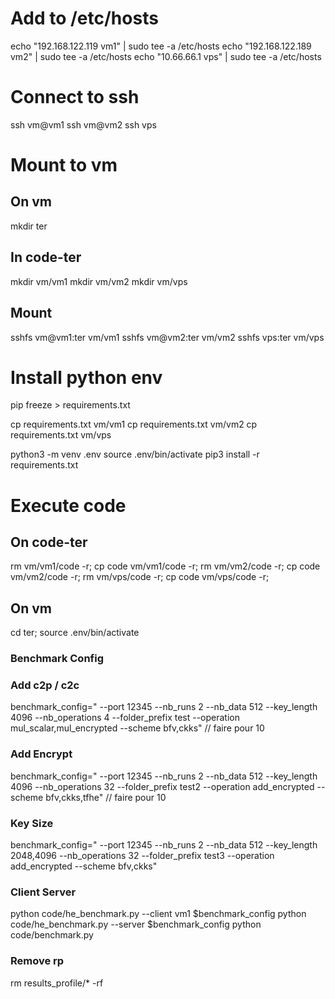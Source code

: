 # Add to /etc/hosts
echo "192.168.122.119 vm1" | sudo tee -a /etc/hosts
echo "192.168.122.189 vm2" | sudo tee -a /etc/hosts
echo "10.66.66.1 vps" | sudo tee -a /etc/hosts

# Connect to ssh
ssh vm@vm1
ssh vm@vm2
ssh vps

# Mount to vm
## On vm
mkdir ter

## In code-ter
mkdir vm/vm1
mkdir vm/vm2
mkdir vm/vps

## Mount
sshfs vm@vm1:ter vm/vm1
sshfs vm@vm2:ter vm/vm2
sshfs vps:ter vm/vps

# Install python env
pip freeze > requirements.txt

cp requirements.txt vm/vm1
cp requirements.txt vm/vm2
cp requirements.txt vm/vps

python3 -m venv .env
source .env/bin/activate
pip3 install -r requirements.txt

# Execute code
## On code-ter
rm vm/vm1/code -r; cp code vm/vm1/code -r;
rm vm/vm2/code -r; cp code vm/vm2/code -r;
rm vm/vps/code -r; cp code vm/vps/code -r;

## On vm
cd ter; source .env/bin/activate

### Benchmark Config

### Add c2p / c2c
benchmark_config=" --port 12345 --nb_runs 2 --nb_data 512 --key_length 4096 --nb_operations 4 --folder_prefix test --operation mul_scalar,mul_encrypted --scheme bfv,ckks"
// faire pour 10

### Add Encrypt
benchmark_config=" --port 12345 --nb_runs 2 --nb_data 512 --key_length 4096 --nb_operations 32 --folder_prefix test2 --operation add_encrypted --scheme bfv,ckks,tfhe"
// faire pour 10

### Key Size
benchmark_config=" --port 12345 --nb_runs 2 --nb_data 512 --key_length 2048,4096 --nb_operations 32 --folder_prefix test3 --operation add_encrypted --scheme bfv,ckks"

### Client Server
python code/he_benchmark.py --client vm1 $benchmark_config
python code/he_benchmark.py --server $benchmark_config
python code/benchmark.py

### Remove rp
rm results_profile/* -rf
